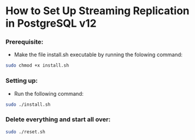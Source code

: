 # How to Set Up Streaming Replication in PostgreSQL v12

### Prerequisite:

* Make the file install.sh executable by running the folowing command:

``` bash
sudo chmod +x install.sh
```

### Setting up:
* Run the following command:
```bash
sudo ./install.sh
```

### Delete everything and start all over:

```bash
sudo ./reset.sh
```
